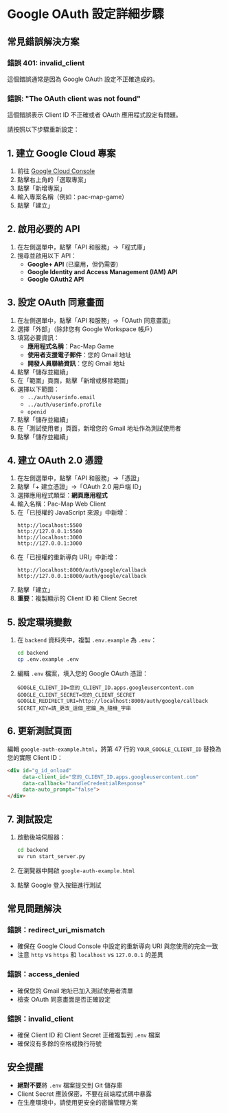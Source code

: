 # Google OAuth 設定詳細步驟

## 常見錯誤解決方案

### 錯誤 401: invalid_client
這個錯誤通常是因為 Google OAuth 設定不正確造成的。

### 錯誤: "The OAuth client was not found"
這個錯誤表示 Client ID 不正確或者 OAuth 應用程式設定有問題。

請按照以下步驟重新設定：

## 1. 建立 Google Cloud 專案

1. 前往 [Google Cloud Console](https://console.cloud.google.com/)
2. 點擊右上角的「選取專案」
3. 點擊「新增專案」
4. 輸入專案名稱（例如：pac-map-game）
5. 點擊「建立」

## 2. 啟用必要的 API

1. 在左側選單中，點擊「API 和服務」→「程式庫」
2. 搜尋並啟用以下 API：
   - **Google+ API** (已棄用，但仍需要)
   - **Google Identity and Access Management (IAM) API**
   - **Google OAuth2 API**

## 3. 設定 OAuth 同意畫面

1. 在左側選單中，點擊「API 和服務」→「OAuth 同意畫面」
2. 選擇「外部」（除非您有 Google Workspace 帳戶）
3. 填寫必要資訊：
   - **應用程式名稱**：Pac-Map Game
   - **使用者支援電子郵件**：您的 Gmail 地址
   - **開發人員聯絡資訊**：您的 Gmail 地址
4. 點擊「儲存並繼續」
5. 在「範圍」頁面，點擊「新增或移除範圍」
6. 選擇以下範圍：
   - `../auth/userinfo.email`
   - `../auth/userinfo.profile`
   - `openid`
7. 點擊「儲存並繼續」
8. 在「測試使用者」頁面，新增您的 Gmail 地址作為測試使用者
9. 點擊「儲存並繼續」

## 4. 建立 OAuth 2.0 憑證

1. 在左側選單中，點擊「API 和服務」→「憑證」
2. 點擊「+ 建立憑證」→「OAuth 2.0 用戶端 ID」
3. 選擇應用程式類型：**網頁應用程式**
4. 輸入名稱：Pac-Map Web Client
5. 在「已授權的 JavaScript 來源」中新增：
   ```
   http://localhost:5500
   http://127.0.0.1:5500
   http://localhost:3000
   http://127.0.0.1:3000
   ```
6. 在「已授權的重新導向 URI」中新增：
   ```
   http://localhost:8000/auth/google/callback
   http://127.0.0.1:8000/auth/google/callback
   ```
7. 點擊「建立」
8. **重要**：複製顯示的 Client ID 和 Client Secret

## 5. 設定環境變數

1. 在 `backend` 資料夾中，複製 `.env.example` 為 `.env`：
   ```bash
   cd backend
   cp .env.example .env
   ```

2. 編輯 `.env` 檔案，填入您的 Google OAuth 憑證：
   ```env
   GOOGLE_CLIENT_ID=您的_CLIENT_ID.apps.googleusercontent.com
   GOOGLE_CLIENT_SECRET=您的_CLIENT_SECRET
   GOOGLE_REDIRECT_URI=http://localhost:8000/auth/google/callback
   SECRET_KEY=請_更改_這個_密鑰_為_隨機_字串
   ```

## 6. 更新測試頁面

編輯 `google-auth-example.html`，將第 47 行的 `YOUR_GOOGLE_CLIENT_ID` 替換為您的實際 Client ID：

```html
<div id="g_id_onload"
     data-client_id="您的_CLIENT_ID.apps.googleusercontent.com"
     data-callback="handleCredentialResponse"
     data-auto_prompt="false">
</div>
```

## 7. 測試設定

1. 啟動後端伺服器：
   ```bash
   cd backend
   uv run start_server.py
   ```

2. 在瀏覽器中開啟 `google-auth-example.html`

3. 點擊 Google 登入按鈕進行測試

## 常見問題解決

### 錯誤：redirect_uri_mismatch
- 確保在 Google Cloud Console 中設定的重新導向 URI 與您使用的完全一致
- 注意 `http` vs `https` 和 `localhost` vs `127.0.0.1` 的差異

### 錯誤：access_denied
- 確保您的 Gmail 地址已加入測試使用者清單
- 檢查 OAuth 同意畫面是否正確設定

### 錯誤：invalid_client
- 確保 Client ID 和 Client Secret 正確複製到 `.env` 檔案
- 確保沒有多餘的空格或換行符號

## 安全提醒

- **絕對不要**將 `.env` 檔案提交到 Git 儲存庫
- Client Secret 應該保密，不要在前端程式碼中暴露
- 在生產環境中，請使用更安全的密鑰管理方案
